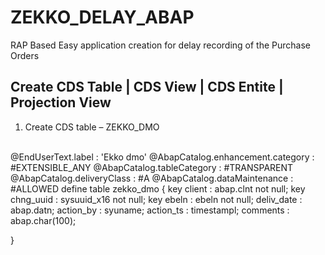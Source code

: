 # ZEKKO_DELAY_ABAP
RAP Based Easy application creation for delay recording of the Purchase Orders
## Create CDS Table | CDS View | CDS Entite | Projection View
1.	Create CDS table – ZEKKO_DMO
<br>
@EndUserText.label : 'Ekko dmo'
@AbapCatalog.enhancement.category : #EXTENSIBLE_ANY
@AbapCatalog.tableCategory : #TRANSPARENT
@AbapCatalog.deliveryClass : #A
@AbapCatalog.dataMaintenance : #ALLOWED
define table zekko_dmo {
  key client    : abap.clnt not null;
  key chng_uuid : sysuuid_x16 not null;
  key ebeln     : ebeln not null;
  deliv_date    : abap.datn;
  action_by     : syuname;
  action_ts     : timestampl;
  comments      : abap.char(100);

}
